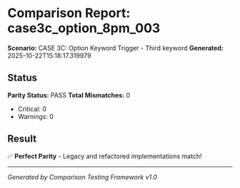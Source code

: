 # Comparison Report: case3c_option_8pm_003
**Scenario:** CASE 3C: Option Keyword Trigger - Third keyword
**Generated:** 2025-10-22T15:18:17.319979

## Status
**Parity Status:** PASS
**Total Mismatches:** 0
  - Critical: 0
  - Warnings: 0

## Result
✅ **Perfect Parity** - Legacy and refactored implementations match!

---
*Generated by Comparison Testing Framework v1.0*